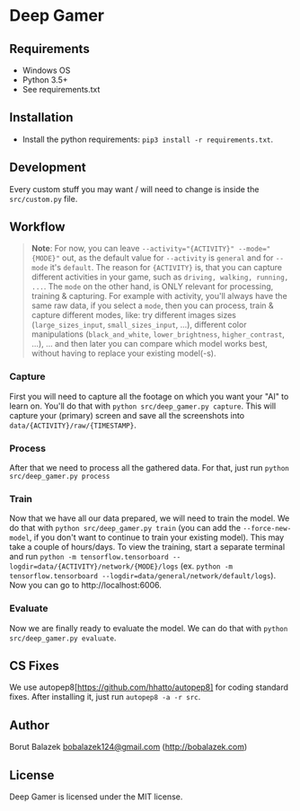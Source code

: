 # Deep Gamer

## Requirements
* Windows OS
* Python 3.5+
* See requirements.txt

## Installation
* Install the python requirements: `pip3 install -r requirements.txt`.

## Development
Every custom stuff you may want / will need to change is inside the `src/custom.py` file.

## Workflow

> **Note**: For now, you can leave `--activity="{ACTIVITY}" --mode="{MODE}"` out, as the default value for `--activity` is `general` and for `--mode` it's `default`. The reason for `{ACTIVITY}` is, that you can capture different activities in your game, such as `driving, walking, running, ...`. The `mode` on the other hand, is ONLY relevant for processing, training & capturing. For example with activity, you'll always have the same raw data, if you select a `mode`, then you can process, train & capture different modes, like: try different images sizes (`large_sizes_input`, `small_sizes_input`, ...), different color manipulations (`black_and_white`, `lower_brightness`, `higher_contrast`, ...), ... and then later you can compare which model works best, without having to replace your existing model(-s).

### Capture
First you will need to capture all the footage on which you want your "AI" to learn on. You'll do that with `python src/deep_gamer.py capture`. This will capture your (primary) screen and save all the screenshots into `data/{ACTIVITY}/raw/{TIMESTAMP}`.

### Process
After that we need to process all the gathered data. For that, just run `python src/deep_gamer.py process`

### Train
Now that we have all our data prepared, we will need to train the model. We do that with `python src/deep_gamer.py train` (you can add the `--force-new-model`, if you don't want to continue to train your existing model). This may take a couple of hours/days.
To view the training, start a separate terminal and run `python -m tensorflow.tensorboard --logdir=data/{ACTIVITY}/network/{MODE}/logs` (ex. `python -m tensorflow.tensorboard --logdir=data/general/network/default/logs`). Now you can go to http://localhost:6006.

### Evaluate
Now we are finally ready to evaluate the model. We can do that with `python src/deep_gamer.py evaluate`.

## CS Fixes
We use autopep8[https://github.com/hhatto/autopep8] for coding standard fixes. After installing it, just run `autopep8 -a -r src`.

## Author
Borut Balazek <bobalazek124@gmail.com> (http://bobalazek.com)

## License
Deep Gamer is licensed under the MIT license.
